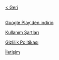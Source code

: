 <!--
<h1 align="center">bilgi: genel kültür yarışması</h1>
<p align="center">
  <img src="screenshots/1.png" alt = "screenshot 1" width = "75%" height = auto>
  <img src="screenshots/2.png" alt = "screenshot 2" width = "75%" height = auto>
  <img src="screenshots/3.png" alt = "screenshot 3" width = "75%" height = auto>
  <img src="screenshots/4.png" alt = "screenshot 4" width = "75%" height = auto>
  <img src="screenshots/5.png" alt = "screenshot 5" width = "75%" height = auto>
</p>
 
<p align="center">
<a href="https://play.google.com/store/apps/details?id=io.sleepybug.bilgi"><img src="google-play-badge.png" width="50%" height=auto></a>
</p>

<p align="center">
  <a href="https://sekodev.github.io/bilgiWeb/turkish/privacyPolicy.html">Gizlilik politikası</a>
</p>

<p align="center">
Google Play ve Google Play logosu Google LLC kuruluşunun ticari markalarıdır.
</p>
-->
[< Geri](https://sekodev.github.io/bilgiWeb/)
<br><br>

[Google Play'den indirin](https://play.google.com/store/apps/details?id=io.sleepybug.bilgi)

[Kullanım Şartları](https://sekodev.github.io/games/terms/kullanimSartlari.html)

[Gizlilik Politikası](https://sekodev.github.io/games/privacy/gizlilikPolitikasi.html)

[İletişim](mailto:info.sleepybug@gmail.com)
